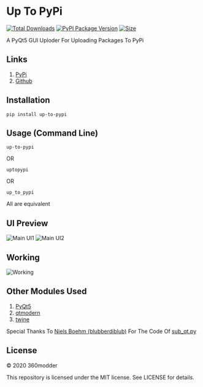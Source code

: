 # Up To PyPi

[![Total Downloads](https://pepy.tech/badge/up-to-pypi)](https://pypi.org/project/up-to-pypi/)
[![PyPI Package Version](https://badge.fury.io/py/up-to-pypi.svg)](https://pypi.org/project/up-to-pypi/)
[![Size](https://img.shields.io/badge/size-154.95kb-blue.svg)](https://codeload.github.com/360modder/up-to-pypi/zip/main)

A PyQt5 GUI Uploder For Uploading Packages To PyPi

## Links
1. [PyPi](https://pypi.org/project/up-to-pypi/ "up-to-pypi PyPi Homepage")
2. [Github](https://github.com/360modder/up-to-pypi/ "up-to-pypi Github Homepage")

## Installation

```pip install up-to-pypi```

## Usage (Command Line)

```up-to-pypi```

OR

```uptopypi```

OR

```up_to_pypi```

All are equivalent

## UI Preview

![Main UI1](https://raw.githubusercontent.com/360modder/up-to-pypi/main/preview/preview_image3.jpg)
![Main UI2](https://raw.githubusercontent.com/360modder/up-to-pypi/main/preview/preview_image4.jpg)

## Working

![Working](https://raw.githubusercontent.com/360modder/up-to-pypi/main/preview/preview_image5.gif)

## Other Modules Used
1. [PyQt5](https://pypi.org/project/PyQt5/ "PyQt5 PyPi Homepage")
2. [qtmodern](https://pypi.org/project/qtmodern/ "qtmodern PyPi Homepage")
3. [twine](https://pypi.org/project/twine/ "twine PyPi Homepage")

Special Thanks To [Niels Boehm (blubberdiblub)](https://gist.github.com/blubberdiblub) For The Code Of [sub_qt.py](https://gist.github.com/blubberdiblub/007bb92991d01ad29877931f75260b39)

## License

© 2020 360modder

This repository is licensed under the MIT license. See LICENSE for details.
